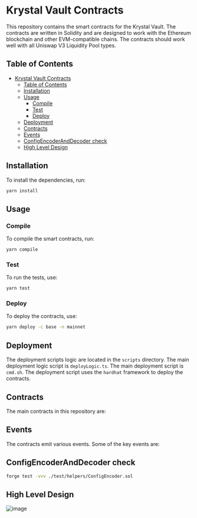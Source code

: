 # Krystal Vault Contracts

This repository contains the smart contracts for the Krystal Vault. The contracts are written in Solidity and are
designed to work with the Ethereum blockchain and other EVM-compatible chains. The contracts should work well with all
Uniswap V3 Liquidity Pool types.

## Table of Contents

- [Krystal Vault Contracts](#krystal-vault-contracts)
  - [Table of Contents](#table-of-contents)
  - [Installation](#installation)
  - [Usage](#usage)
    - [Compile](#compile)
    - [Test](#test)
    - [Deploy](#deploy)
  - [Deployment](#deployment)
  - [Contracts](#contracts)
  - [Events](#events)
  - [ConfigEncoderAndDecoder check](#configencoderanddecoder-check)
  - [High Level Design](#high-level-design)

## Installation

To install the dependencies, run:

```sh
yarn install
```

## Usage

### Compile

To compile the smart contracts, run:

```sh
yarn compile
```

### Test

To run the tests, use:

```sh
yarn test
```

### Deploy

To deploy the contracts, use:

```sh
yarn deploy -c base -n mainnet
```

## Deployment

The deployment scripts logic are located in the `scripts` directory. The main deployment logic script is
`deployLogic.ts`. The main deployment script is `cmd.sh`. The deployment script uses the `hardhat` framework to deploy
the contracts.

## Contracts

The main contracts in this repository are:

## Events

The contracts emit various events. Some of the key events are:

## ConfigEncoderAndDecoder check

```sh
forge test -vvv ./test/helpers/ConfigEncoder.sol
```

## High Level Design

![image](https://github.com/user-attachments/assets/0e919367-0789-4bd1-ba6e-dd3e28a61c55)

